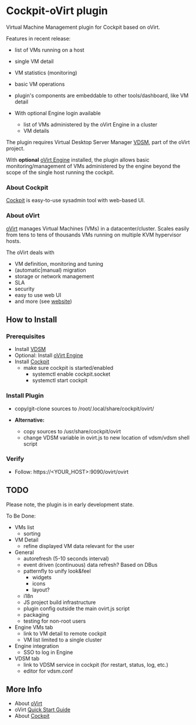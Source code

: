 # Cockpit-oVirt plugin
Virtual Machine Management plugin for Cockpit based on oVirt. 

Features in recent release:

* list of VMs running on a host
* single VM detail
* VM statistics (monitoring)
* basic VM operations
* plugin's components are embeddable to other tools/dashboard, like VM detail

* With optional Engine login available
    * list of VMs administered by the oVirt Engine in a cluster
    * VM details


The plugin requires Virtual Desktop Server Manager [VDSM](http://www.ovirt.org/Installing_VDSM_from_rpm), part of the oVirt project.

With **optional** [oVirt Engine](http://www.ovirt.org/Quick_Start_Guide) installed, the plugin allows basic monitoring/management of VMs administered by the engine beyond the scope of the single host running the cockpit. 

### About Cockpit
[Cockpit](http://cockpit-project.org/) is easy-to-use sysadmin tool with web-based UI.
 
### About oVirt
[oVirt](http://www.ovirt.org/Home) manages Virtual Machines (VMs) in a datacenter/cluster. 
Scales easily from tens to tens of thousands VMs running on multiple KVM hypervisor hosts.

The oVirt deals with
* VM definition, monitoring and tuning
* (automatic|manual) migration
* storage or network management
* SLA
* security
* easy to use web UI
* and more (see [website](http://www.ovirt.org/Home))
  

## How to Install
### Prerequisites 
* Install [VDSM](http://www.ovirt.org/Installing_VDSM_from_rpm)
* Optional: Install [oVirt Engine](http://www.ovirt.org/Quick_Start_Guide)
* Install [Cockpit](http://cockpit-project.org/running.html)
    * make sure cockpit is started/enabled
        * systemctl enable cockpit.socket
        * systemctl start cockpit

### Install Plugin
* copy/git-clone sources to /root/.local/share/cockpit/ovirt/

* **Alternative:**
    * copy sources to /usr/share/cockpit/ovirt
    * change VDSM variable in ovirt.js to new location of vdsm/vdsm shell script
    
### Verify
* Follow: https://<YOUR_HOST>:9090/ovirt/ovirt

## TODO 
Please note, the plugin is in early development state.

To Be Done:
* VMs list
    * sorting
* VM Detail
    * refine displayed VM data relevant for the user
* General
    * autorefresh (5-10 seconds interval)
    * event driven (continuous) data refresh? Based on DBus
    * patternfly to unify look&feel
        * widgets
        * icons
        * layout?
    * i18n
    * JS project build infrastructure
    * plugin config outside the main ovirt.js script
    * packaging
    * testing for non-root users
* Engine VMs tab
    * link to VM detail to remote cockpit
    * VM list limited to a single cluster 
* Engine integration
    * SSO to log in Engine 
* VDSM tab
    * link to VDSM service in cockpit (for restart, status, log, etc.)
    * editor for vdsm.conf


## More Info
* About [oVirt](http://www.ovirt.org/Home)
* oVirt [Quick Start Guide](http://www.ovirt.org/Quick_Start_Guide)
* About [Cockpit](http://cockpit-project.org/) 


